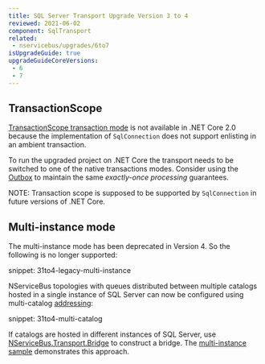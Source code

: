 ```yaml
---
title: SQL Server Transport Upgrade Version 3 to 4
reviewed: 2021-06-02
component: SqlTransport
related:
 - nservicebus/upgrades/6to7
isUpgradeGuide: true
upgradeGuideCoreVersions:
 - 6
 - 7
---
```



## TransactionScope

[TransactionScope transaction mode](/transports/sql/transactions.md#transaction-scope) is not available in .NET Core 2.0 because the implementation of `SqlConnection` does not support enlisting in an ambient transaction. 

To run the upgraded project on .NET Core the transport needs to be switched to one of the native transactions modes. Consider using the [Outbox](/nservicebus/outbox) to maintain the same *exactly-once processing* guarantees.

NOTE: Transaction scope is supposed to be supported by `SqlConnection` in future versions of .NET Core. 


## Multi-instance mode

The multi-instance mode has been deprecated in Version 4. So the following is no longer supported:

snippet: 31to4-legacy-multi-instance

NServiceBus topologies with queues distributed between multiple catalogs hosted in a single instance of SQL Server can now be configured using multi-catalog [addressing](/transports/sql/addressing.md):

snippet: 31to4-multi-catalog

If catalogs are hosted in different instances of SQL Server, use [NServiceBus.Transport.Bridge](/nservicebus/bridge/) to construct a bridge. The [multi-instance sample](/samples/bridge/sql-multi-instance) demonstrates this approach.
